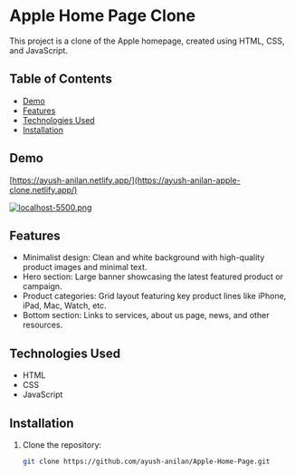 # Apple Home Page Clone

This project is a clone of the Apple homepage, created using HTML, CSS, and JavaScript.

## Table of Contents

- [Demo](#demo)
- [Features](#features)
- [Technologies Used](#technologies-used)
- [Installation](#installation)

## Demo

[https://ayush-anilan.netlify.app/](https://ayush-anilan-apple-clone.netlify.app/)

[![localhost-5500.png](https://i.postimg.cc/nhDXb2NC/localhost-5500.png)](https://postimg.cc/nXnFq4FJ)

## Features

- Minimalist design: Clean and white background with high-quality product images and minimal text.
- Hero section: Large banner showcasing the latest featured product or campaign.
- Product categories: Grid layout featuring key product lines like iPhone, iPad, Mac, Watch, etc.
- Bottom section: Links to services, about us page, news, and other resources.


## Technologies Used

- HTML
- CSS
- JavaScript

## Installation

1. Clone the repository:

   ```bash
   git clone https://github.com/ayush-anilan/Apple-Home-Page.git
